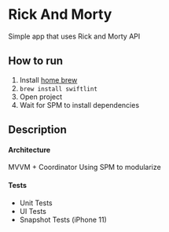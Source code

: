 # Rick And Morty

Simple app that uses Rick and Morty API

## How to run
1. Install [home brew](https://brew.sh/index_pt-br)
2. ```brew install swiftlint```
3. Open project
4. Wait for SPM to install dependencies

## Description
#### Architecture
MVVM + Coordinator
Using SPM to modularize
#### Tests
- Unit Tests
- UI Tests
- Snapshot Tests (iPhone 11)
